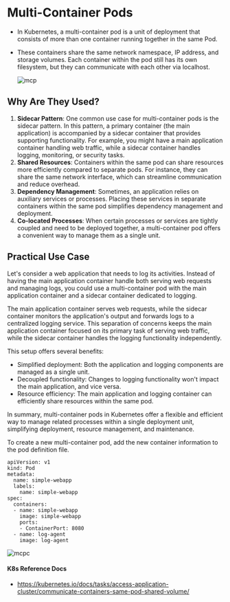 # Multi-Container Pods

- In Kubernetes, a multi-container pod is a unit of deployment that consists of more than one container running together in the same Pod.
- These containers share the same network namespace, IP address, and storage volumes. Each container within the pod still has its own filesystem, but they can communicate with each other via localhost.

  ![mcp](../../images/mcp.PNG)

## Why Are They Used?

1. **Sidecar Pattern**: One common use case for multi-container pods is the sidecar pattern. In this pattern, a primary container (the main application) is accompanied by a sidecar container that provides supporting functionality. For example, you might have a main application container handling web traffic, while a sidecar container handles logging, monitoring, or security tasks.
2. **Shared Resources**: Containers within the same pod can share resources more efficiently compared to separate pods. For instance, they can share the same network interface, which can streamline communication and reduce overhead.
3. **Dependency Management**: Sometimes, an application relies on auxiliary services or processes. Placing these services in separate containers within the same pod simplifies dependency management and deployment.
4. **Co-located Processes**: When certain processes or services are tightly coupled and need to be deployed together, a multi-container pod offers a convenient way to manage them as a single unit.

## Practical Use Case

Let's consider a web application that needs to log its activities. Instead of having the main application container handle both serving web requests and managing logs, you could use a multi-container pod with the main application container and a sidecar container dedicated to logging.

The main application container serves web requests, while the sidecar container monitors the application's output and forwards logs to a centralized logging service. This separation of concerns keeps the main application container focused on its primary task of serving web traffic, while the sidecar container handles the logging functionality independently.

This setup offers several benefits:

- Simplified deployment: Both the application and logging components are managed as a single unit.
- Decoupled functionality: Changes to logging functionality won't impact the main application, and vice versa.
- Resource efficiency: The main application and logging container can efficiently share resources within the same pod.

In summary, multi-container pods in Kubernetes offer a flexible and efficient way to manage related processes within a single deployment unit, simplifying deployment, resource management, and maintenance.


To create a new multi-container pod, add the new container information to the pod definition file.

```
apiVersion: v1
kind: Pod
metadata:
  name: simple-webapp
  labels:
    name: simple-webapp
spec:
  containers:
  - name: simple-webapp
    image: simple-webapp
    ports:
    - ContainerPort: 8080
  - name: log-agent
    image: log-agent
```

![mcpc](../../images/mcpc.PNG)

#### K8s Reference Docs

- https://kubernetes.io/docs/tasks/access-application-cluster/communicate-containers-same-pod-shared-volume/

